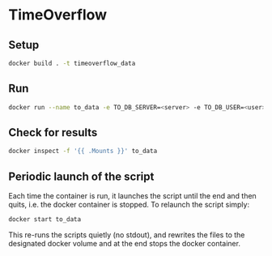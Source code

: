 # TimeOverflow

## Setup
```sh
docker build . -t timeoverflow_data
```
## Run
```sh
docker run --name to_data -e TO_DB_SERVER=<server> -e TO_DB_USER=<user> -e TO_DB_PASSWORD=<pass> -e TO_DB_NAME=<database> --network="host" timeoverflow_data
```
## Check for results
```sh
docker inspect -f '{{ .Mounts }}' to_data
```

## Periodic launch of the script
Each time the container is run, it launches the script until the end and then
quits, i.e. the docker container is stopped. To relaunch the script simply:
```sh
docker start to_data
```

This re-runs the scripts quietly (no stdout), and rewrites the files to the
designated docker volume and at the end stops the docker container.
